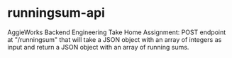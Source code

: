 # runningsum-api
AggieWorks Backend Engineering Take Home Assignment: POST endpoint at "/runningsum" that will take a JSON object with an array of integers as input and return a JSON object with an array of running sums.
